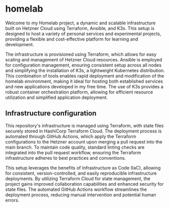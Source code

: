 # homelab

Welcome to my Homelab project, a dynamic and scalable infrastructure built on Hetzner Cloud using Terraform, Ansible,
and K3s. This setup is designed to host a variety of personal services and experimental projects, providing a flexible
and cost-effective platform for learning and development.

The infrastructure is provisioned using Terraform, which allows for easy scaling and management of Hetzner Cloud resources.
Ansible is employed for configuration management, ensuring consistent setup across all nodes and simplifying the installation
of K3s, a lightweight Kubernetes distribution. This combination of tools enables rapid deployment and modification of the
homelab environment, making it ideal for hosting both established services and new applications developed in my free time.
The use of K3s provides a robust container orchestration platform, allowing for efficient resource utilization and simplified
application deployment.

## Infrastructure configuration

This repository's infrastructure is managed using Terraform, with state files securely stored in HashiCorp Terraform Cloud.
The deployment process is automated through GitHub Actions, which apply the Terraform configurations to the Hetzner account
upon merging a pull request into the main branch. To maintain code quality, standard linting checks are integrated into
the pull request workflow, ensuring the Terraform infrastructure adheres to best practices and conventions.

This setup leverages the benefits of Infrastructure as Code (IaC), allowing for consistent, version-controlled, and easily
reproducible infrastructure deployments. By utilizing Terraform Cloud for state management, the project gains improved
collaboration capabilities and enhanced security for state files. The automated GitHub Actions workflow streamlines the
deployment process, reducing manual intervention and potential human errors.
